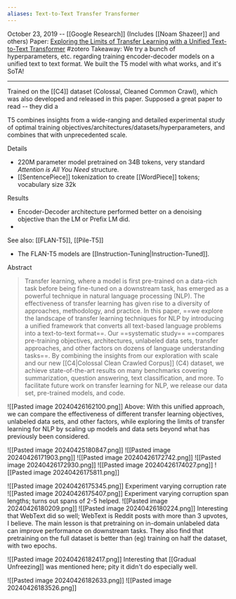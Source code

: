 ```yaml
---
aliases: Text-to-Text Transfer Transformer
---
```


October 23, 2019 -- [[Google Research]] (Includes [[Noam Shazeer]] and others)
Paper: [Exploring the Limits of Transfer Learning with a Unified Text-to-Text Transformer](https://arxiv.org/abs/1910.10683) #zotero 
Takeaway: We try a bunch of hyperparameters, etc. regarding training encoder-decoder models on a unified text to text format. We built the T5 model with what works, and it's SoTA!

----


Trained on the [[C4]] dataset (Colossal, Cleaned Common Crawl), which was also developed and released in this paper. Supposed a great paper to read -- they did a 

T5 combines insights from a wide-ranging and detailed experimental study of optimal training objectives/architectures/datasets/hyperparameters, and combines that with unprecedented scale.

Details
- 220M parameter model pretrained on 34B tokens, very standard *Attention is All You Need* structure.
- [[SentencePiece]] tokenization to create [[WordPiece]] tokens; vocabulary size 32k


Results
- Encoder-Decoder architecture performed better on a denoising objective than the LM or Prefix LM did.
- 

See also: [[FLAN-T5]], [[Pile-T5]]
- The FLAN-T5 models are [[Instruction-Tuning|Instruction-Tuned]].

Abstract
> Transfer learning, where a model is first pre-trained on a data-rich task before being fine-tuned on a downstream task, has emerged as a powerful technique in natural language processing (NLP). The effectiveness of transfer learning has given rise to a diversity of approaches, methodology, and practice. In this paper, ==we explore the landscape of transfer learning techniques for NLP by introducing a unified framework that converts all text-based language problems into a text-to-text format==. Our ==systematic study== ==compares pre-training objectives, architectures, unlabeled data sets, transfer approaches, and other factors on dozens of language understanding tasks==. By combining the insights from our exploration with scale and our new [[C4|Colossal Clean Crawled Corpus]] (C4) dataset, we achieve state-of-the-art results on many benchmarks covering summarization, question answering, text classification, and more. To facilitate future work on transfer learning for NLP, we release our data set, pre-trained models, and code.

![[Pasted image 20240426162100.png]]
Above: With this unified approach, we can compare the effectiveness of different transfer learning objectives, unlabeled data sets, and other factors, while exploring the limits of transfer learning for NLP by scaling up models and data sets beyond what has previously been considered.

![[Pasted image 20240425180847.png]]
![[Pasted image 20240426171903.png]]
![[Pasted image 20240426172742.png]]
![[Pasted image 20240426172930.png]]
![[Pasted image 20240426174027.png]]
![[Pasted image 20240426175811.png]]

![[Pasted image 20240426175345.png]]
Experiment varying corruption rate
![[Pasted image 20240426175407.png]]
Experiment varying corruption span lengths; turns out spans of 2-5 helped.
![[Pasted image 20240426180209.png]]
![[Pasted image 20240426180224.png]]
Interesting that WebText did so well; WebText is Reddit posts with more than 3 upvotes, I believe. The main lesson is that pretraining on in-domain unlabeled data can improve performance on downstream tasks. They also find that pretraining on the full dataset is better than (eg) training on half the dataset, with two epochs.

![[Pasted image 20240426182417.png]]
Interesting that [[Gradual Unfreezing]] was mentioned here; pity it didn't do especially well.

![[Pasted image 20240426182633.png]] 
![[Pasted image 20240426183526.png]]

